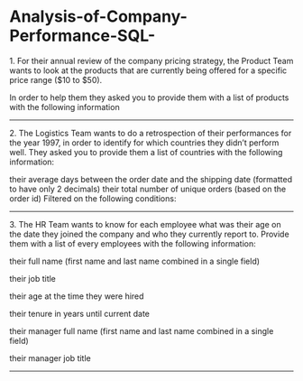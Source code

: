 # Analysis-of-Company-Performance-SQL-

<p>
1. For their annual review of the company pricing strategy,
the Product Team wants to look at the products that are currently being offered for a specific price range ($10 to $50).

In order to help them they asked you to provide them with a list of products with the following information
</p>

<hr>

<p>
2. The Logistics Team wants to do a retrospection of their performances for the year 1997, in order to identify for which countries they didn’t perform well. They asked you to provide them a list of countries with the following information:

their average days between the order date and the shipping date (formatted to have only 2 decimals)
their total number of unique orders (based on the order id) 
Filtered on the following conditions:

</p>

<hr>

<p>
3. The HR Team wants to know for each employee what was their age on the date they joined the company and who they currently report to. Provide them with a list of every employees with the following information:

their full name (first name and last name combined in a single field)

their job title

their age at the time they were hired

their tenure in years until current date

their manager full name (first name and last name combined in a single field)

their manager job title

</p>

<hr>

